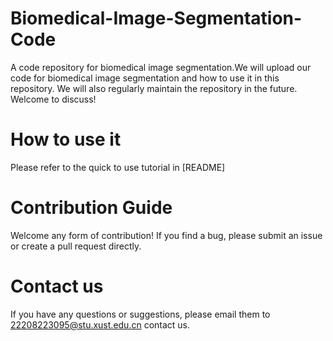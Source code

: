# Biomedical-Image-Segmentation-Code
A code repository for biomedical image segmentation.We will upload our code for biomedical image segmentation and how to use it in this repository. We will also regularly maintain the repository in the future. Welcome to discuss!
# How to use it
Please refer to the quick to use tutorial in [README]
# Contribution Guide
Welcome any form of contribution! If you find a bug, please submit an issue or create a pull request directly.
# Contact us
If you have any questions or suggestions, please email them to 22208223095@stu.xust.edu.cn contact us.
